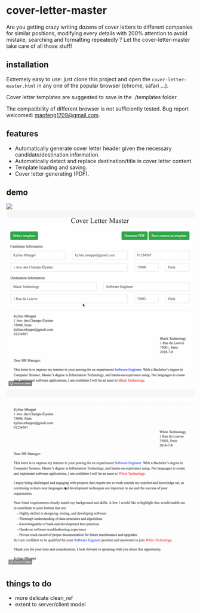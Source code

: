 # cover-letter-master

Are you getting crazy writing dozens of cover letters to different companies for similar positions, modifying every details with 200% attention to avoid mistake, searching and formatting repeatedly ? Let the cover-letter-master take care of all those stuff! 

## installation

Extremely easy to use: just clone this project and open the `cover-letter-master.html` in any one of the popular browser (chrome, safari ...).

Cover letter templates are suggested to save in the ./templates folder.

The compatibility of different browser is not sufficiently tested. Bug report welcomed: maofeng1709@gmail.com.

## features

- Automatically generate cover letter header given the necessary candidate/destination information.
- Automatically detect and replace destination/title in cover letter content.
- Template loading and saving.
- Cover letter generating (PDF).


## demo
![](./upload.gif)
![](./chang_destination.gif)
![](./edit.gif)

## things to do

- more delicate clean_ref
- extent to server/client model